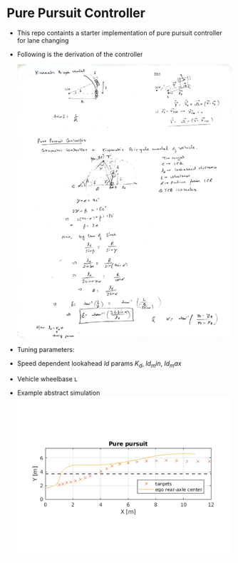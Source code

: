 # Pure Pursuit Controller
- This repo containts a starter implementation of pure pursuit controller for lane changing
- Following is the derivation of the controller

  ![alt text](https://github.com/autonomous-viranjan/pure-pursuit-controller/blob/main/pure_pursuit_controller.jpg)

- Tuning parameters:
-   Speed dependent lookahead $`ld`$ params $`K_d`$, $`ld_min`$, $`ld_max`$
-   Vehicle wheelbase `L`
- Example abstract simulation
  ![alt text](https://github.com/autonomous-viranjan/pure-pursuit-controller/blob/main/example.png)
